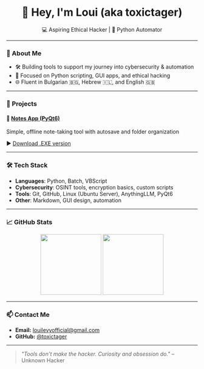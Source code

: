 <h1 align="center">👋 Hey, I'm Loui (aka toxictager)</h1>
<p align="center">
  💻 Aspiring Ethical Hacker | 🐍 Python Automator 
</p>

---

### 🧠 About Me

- 🛠 Building tools to support my journey into cybersecurity & automation
- 🎯 Focused on Python scripting, GUI apps, and ethical hacking
- 🌐 Fluent in Bulgarian 🇧🇬, Hebrew 🇮🇱, and English 🇬🇧
---

### 🚀 Projects

#### 📝 [Notes App (PyQt6)](https://github.com/toxictager/notes-project)
Simple, offline note-taking tool with autosave and folder organization

▶️ [Download .EXE version](https://github.com/toxictager/note-exe/releases/latest)

---

### 🛠 Tech Stack

- **Languages**: Python, Batch, VBScript
- **Cybersecurity**: OSINT tools, encryption basics, custom scripts
- **Tools**: Git, GitHub, Linux (Ubuntu Server), AnythingLLM, PyQt6
- **Other**: Markdown, GUI design, automation

---

### 📈 GitHub Stats

<p align="center">
  <img src="https://github-readme-stats.vercel.app/api?username=toxictager&show_icons=true&theme=tokyonight" height="160">
  <img src="https://github-readme-stats.vercel.app/api/top-langs/?username=toxictager&layout=compact&theme=tokyonight" height="160">
</p>

---

### 📫 Contact Me

- **Email:** louilevyofficial@gmail.com  
- **GitHub:** [@toxictager](https://github.com/toxictager)

---

> *"Tools don’t make the hacker. Curiosity and obsession do."* – Unknown Hacker
